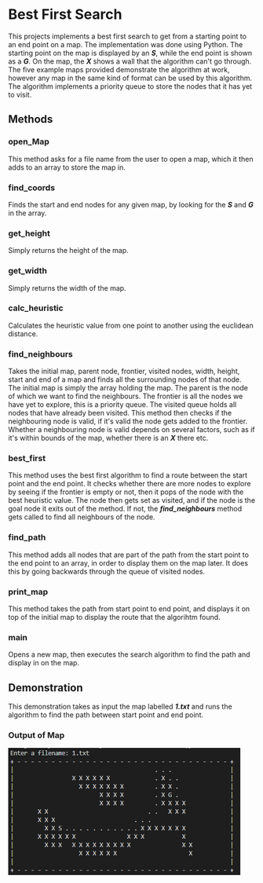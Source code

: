 # Best First Search
This projects implements a best first search to get from a starting point to an end point on a map. The implementation was done using Python. The starting point on the map is displayed by an **_S_**, while the end point is shown as a **_G_**. On the map, the **_X_** shows a wall that the algorithm can't go through. The five example maps provided demonstrate the algorithm at work, however any map in the same kind of format can be used by this algorithm. The algorithm implements a priority queue to store the nodes that it has yet to visit. 

## Methods
### open_Map
This method asks for a file name from the user to open a map, which it then adds to an array to store the map in. 

### find_coords
Finds the start and end nodes for any given map, by looking for the **_S_** and **_G_** in the array. 

### get_height
Simply returns the height of the map.

### get_width
Simply returns the width of the map.

### calc_heuristic
Calculates the heuristic value from one point to another using the euclidean distance. 

### find_neighbours
Takes the initial map, parent node, frontier, visited nodes, width, height, start and end of a map and finds all the surrounding nodes of that node. The initial map is simply the array holding the map. The parent is the node of which we want to find the neighbours. The frontier is all the nodes we have yet to explore, this is a priority queue. The visited queue holds all nodes that have already been visited. This method then checks if the neighbouring node is valid, if it's valid the node gets added to the frontier. Whether a neighbouring node is valid depends on several factors, such as if it's within bounds of the map, whether there is an **_X_** there etc.

### best_first
This method uses the best first algorithm to find a route between the start point and the end point. It checks whether there are more nodes to explore by seeing if the frontier is empty or not, then it pops of the node with the best heuristic value. The node then gets set as visited, and if the node is the goal node it exits out of the method. If not, the **_find_neighbours_** method gets called to find all neighbours of the node. 

### find_path
This method adds all nodes that are part of the path from the start point to the end point to an array, in order to display them on the map later. It does this by going backwards through the queue of visited nodes.

### print_map
This method takes the path from start point to end point, and displays it on top of the initial map to display the route that the algorihtm found. 

### main
Opens a new map, then executes the search algorithm to find the path and display in on the map.

## Demonstration
This demonstration takes as input the map labelled **_1.txt_** and runs the algorithm to find the path between start point and end point. 

### Output of Map
![map](https://github.com/alexbakx/BestFirstSearch/blob/master/map_output.png?raw=true)
